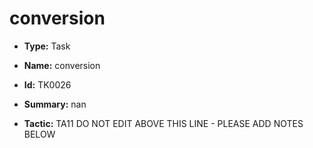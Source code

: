 # conversion

* **Type:** Task

* **Name:** conversion

* **Id:** TK0026

* **Summary:** nan

* **Tactic:** TA11
DO NOT EDIT ABOVE THIS LINE - PLEASE ADD NOTES BELOW